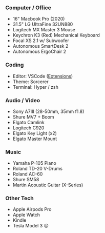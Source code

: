 ### Computer / Office

- 16" Macbook Pro (2020)
- 31.5" LG UltraFine 32UN880
- Logitech MX Master 3 Mouse
- Keychron K3 (Red) Mechanical Keyboard
- Focal XS 2.1 w/ Subwoofer
- Autonomous SmartDesk 2
- Autonomous ErgoChair 2

### Coding

- Editor: VSCode ([Extensions](https://github.com/leerob/fastfeedback/blob/master/.vscode/extensions.json))
- Theme: Sorcerer
- Terminal: Hyper / zsh

### Audio / Video

- Sony A7III (28-50mm, 35mm f1.8)
- Shure MV7 + Boom
- Elgato Camlink
- Logitech C920
- Elgato Key Light (x2)
- Elgato Master Mount

### Music

- Yamaha P-105 Piano
- Roland TD-20 V-Drums
- Roland AC-60
- Shure SM58
- Martin Acoustic Guitar (X-Series)

### Other Tech

- Apple Airpods Pro
- Apple Watch
- Kindle
- Tesla Model 3 😍
